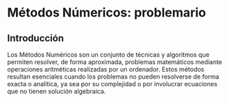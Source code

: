 # Métodos Númericos: problemario

## Introducción
Los Métodos Numéricos son un conjunto de técnicas y algoritmos que permiten resolver, de forma aproximada, problemas matemáticos mediante operaciones aritméticas realizadas por un ordenador. Estos métodos resultan esenciales cuando los problemas no pueden resolverse de forma exacta o analítica, ya sea por su complejidad o por involucrar ecuaciones que no tienen solución algebraica.
